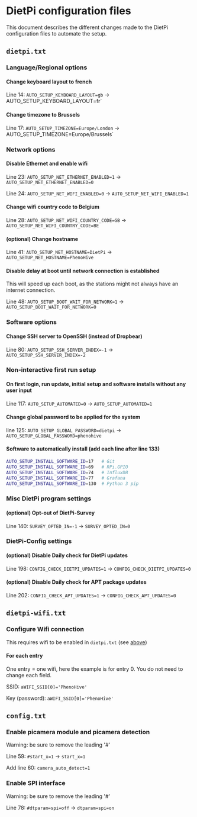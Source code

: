 # DietPi configuration files

This document describes the different changes made to the DietPi configuration files to automate the setup.

## `dietpi.txt`

### Language/Regional options

#### Change keyboard layout to french

Line 14: `AUTO_SETUP_KEYBOARD_LAYOUT=gb` -> AUTO_SETUP_KEYBOARD_LAYOUT=fr`

#### Change timezone to Brussels

Line 17: `AUTO_SETUP_TIMEZONE=Europe/London` -> AUTO_SETUP_TIMEZONE=Europe/Brussels`

### Network options

#### Disable Ethernet and enable wifi

Line 23: `AUTO_SETUP_NET_ETHERNET_ENABLED=1` -> `AUTO_SETUP_NET_ETHERNET_ENABLED=0`

Line 24: `AUTO_SETUP_NET_WIFI_ENABLED=0` -> `AUTO_SETUP_NET_WIFI_ENABLED=1`

#### Change wifi country code to Belgium

Line 28: `AUTO_SETUP_NET_WIFI_COUNTRY_CODE=GB` -> `AUTO_SETUP_NET_WIFI_COUNTRY_CODE=BE`

#### (optional) Change hostname

Line 41: `AUTO_SETUP_NET_HOSTNAME=DietPi` -> `AUTO_SETUP_NET_HOSTNAME=PhenoHive`

#### Disable delay at boot until network connection is established

This will speed up each boot, as the stations might not always have an internet connection.

Line 48: `AUTO_SETUP_BOOT_WAIT_FOR_NETWORK=1` -> `AUTO_SETUP_BOOT_WAIT_FOR_NETWORK=0`

### Software options

#### Change SSH server to OpenSSH (instead of Dropbear)

Line 80: `AUTO_SETUP_SSH_SERVER_INDEX=-1` -> `AUTO_SETUP_SSH_SERVER_INDEX=-2`

### Non-interactive first run setup

#### On first login, run update, initial setup and software installs without any user input

Line 117: `AUTO_SETUP_AUTOMATED=0` -> `AUTO_SETUP_AUTOMATED=1`

#### Change global password to be applied for the system

line 125: `AUTO_SETUP_GLOBAL_PASSWORD=dietpi` -> `AUTO_SETUP_GLOBAL_PASSWORD=phenohive`

#### Software to automatically install (add each line after line 133)

```bash
AUTO_SETUP_INSTALL_SOFTWARE_ID=17   # Git
AUTO_SETUP_INSTALL_SOFTWARE_ID=69   # RPi.GPIO
AUTO_SETUP_INSTALL_SOFTWARE_ID=74   # InfluxDB
AUTO_SETUP_INSTALL_SOFTWARE_ID=77   # Grafana
AUTO_SETUP_INSTALL_SOFTWARE_ID=130  # Python 3 pip
```

### Misc DietPi program settings

#### (optional) Opt-out of DietPi-Survey

Line 140: `SURVEY_OPTED_IN=-1` -> `SURVEY_OPTED_IN=0`

### DietPi-Config settings

#### (optional) Disable Daily check for DietPi updates

Line 198: `CONFIG_CHECK_DIETPI_UPDATES=1` -> `CONFIG_CHECK_DIETPI_UPDATES=0`

#### (optional) Disable Daily check for APT package updates

Line 202: `CONFIG_CHECK_APT_UPDATES=1` -> `CONFIG_CHECK_APT_UPDATES=0`

## `dietpi-wifi.txt`

### Configure Wifi connection

This requires wifi to be enabled in `dietpi.txt` (see [above](#disable-ethernet-and-enable-wifi))

#### For each entry

One entry = one wifi, here the example is for entry 0. You do not need to change each field.

SSID: `aWIFI_SSID[0]='PhenoHive'`

Key (password): `aWIFI_SSID[0]='PhenoHive'`

## `config.txt`

### Enable picamera module and picamera detection

Warning: be sure to remove the leading '#'

Line 59: `#start_x=1` -> `start_x=1`

Add line 60: `camera_auto_detect=1`

### Enable SPI interface

Warning: be sure to remove the leading '#'

Line 78: `#dtparam=spi=off` -> `dtparam=spi=on`
